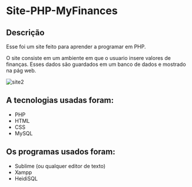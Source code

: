 # Site-PHP-MyFinances
## Descrição
Esse foi um site feito para aprender a programar em PHP.

O site consiste em um ambiente em que o usuario insere valores de finanças. Esses dados são guardados em um banco de dados e mostrado na pág web.

![site2](https://user-images.githubusercontent.com/75484415/113489165-00d81380-9499-11eb-8989-3506f630c00d.png)

## A tecnologias usadas foram:
- PHP
- HTML
- CSS
- MySQL

## Os programas usados foram:
- Sublime (ou qualquer editor de texto)
- Xampp
- HeidiSQL
